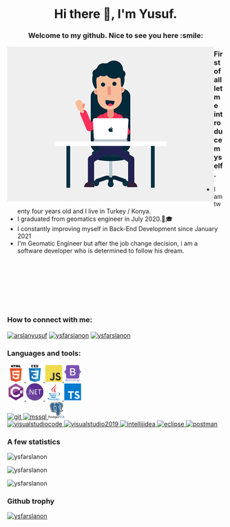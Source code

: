 <h1 align="center" >Hi there 👋, I'm Yusuf.</h1>
<h3 align="center" >Welcome to my github. Nice to see you here :smile: </h3>

<img align="left" src="https://github.com/ysfarslanon/ysfarslanon/blob/main/helloWorld.gif?raw=true" /> 

### First of all let me introduce myself.

- I am twenty four years old and I live in Turkey / Konya.
- I graduated from geomatics engineer in July 2020.:tada::mortar_board:
- I constantly improving myself in Back-End Development since January 2021
- I'm Geomatic Engineer but after the job change decision, i am a software developer who is determined to follow his dream.
<br><br><br><br><br><br><br><br>


### How to connect with me:
<p align="left">
<a href="https://linkedin.com/in/arslanyusuf" target="blank"><img align="center" src="https://raw.githubusercontent.com/rahuldkjain/github-profile-readme-generator/master/src/images/icons/Social/linked-in-alt.svg" alt="arslanyusuf" height="30" width="40" /></a>
<a href="https://www.hackerrank.com/ysfarslanon" target="blank"><img align="center" src="https://raw.githubusercontent.com/rahuldkjain/github-profile-readme-generator/master/src/images/icons/Social/hackerrank.svg" alt="ysfarslanon" height="30" width="40" /></a>
<a href="mailto:14arslan.yusuf@gmail.com" target="blank"><img align="center" src="https://ssl.gstatic.com/ui/v1/icons/mail/rfr/logo_gmail_lockup_dark_1x_r2.png" alt="ysfarslanon" height="30" width="90" /></a>  
</p>


### Languages and tools:
<p align="left"> 
   <a href="https://www.w3.org/html/" target="_blank" rel="noreferrer"> 
    <img src="https://raw.githubusercontent.com/devicons/devicon/master/icons/html5/html5-original-wordmark.svg" alt="html5" width="40" height="40"/> 
  </a> 
   <a href="https://www.w3schools.com/css/" target="_blank" rel="noreferrer"> 
    <img src="https://raw.githubusercontent.com/devicons/devicon/master/icons/css3/css3-original-wordmark.svg" alt="css3" width="40" height="40"/>
  </a>
   <a href="https://developer.mozilla.org/en-US/docs/Web/JavaScript" target="_blank" rel="noreferrer"> 
    <img src="https://raw.githubusercontent.com/devicons/devicon/master/icons/javascript/javascript-original.svg" alt="javascript" width="40" height="40"/> 
  </a> 
  <a href="https://getbootstrap.com" target="_blank" rel="noreferrer"> 
    <img src="https://raw.githubusercontent.com/devicons/devicon/master/icons/bootstrap/bootstrap-plain-wordmark.svg" alt="bootstrap" width="40" height="40"/> 
  </a>
  <br>
  <a href="https://www.w3schools.com/cs/" target="_blank" rel="noreferrer"> 
    <img src="https://raw.githubusercontent.com/devicons/devicon/master/icons/csharp/csharp-original.svg" alt="csharp" width="40" height="40"/>
  </a>
  
  <a href="https://dotnet.microsoft.com/" target="_blank" rel="noreferrer">
    <img src="https://raw.githubusercontent.com/github/explore/93d8a67084f94b2a444e510199a6e7622e5b09a3/topics/dotnet/dotnet.png" alt="dotnet" width="40" height="40"/>
  </a> 
  <a href="https://www.java.com" target="_blank" rel="noreferrer"> 
    <img src="https://raw.githubusercontent.com/devicons/devicon/master/icons/java/java-original.svg" alt="java" width="40" height="40"/>
  </a> 
  <a href="https://www.typescriptlang.org/" target="_blank" rel="noreferrer"> 
    <img src="https://raw.githubusercontent.com/devicons/devicon/master/icons/typescript/typescript-original.svg" alt="typescript" width="40" height="40"/> 
  </a>
  
  <br>
  
  <a href="https://git-scm.com/" target="_blank" rel="noreferrer"> 
    <img src="https://www.vectorlogo.zone/logos/git-scm/git-scm-icon.svg" alt="git" width="40" height="40"/>
  </a>
 
  <a href="https://www.microsoft.com/en-us/sql-server" target="_blank" rel="noreferrer"> 
    <img src="https://www.svgrepo.com/show/303229/microsoft-sql-server-logo.svg" alt="mssql" width="40" height="40"/> 
  </a> 
  
  <a href="https://www.postgresql.org" target="_blank" rel="noreferrer"> 
    <img src="https://raw.githubusercontent.com/devicons/devicon/master/icons/postgresql/postgresql-original-wordmark.svg" alt="postgresql" width="40" height="40"/> 
  </a> 
   
   <br>
   
   <a href="https://code.visualstudio.com/" target="_blank" rel="noreferrer"> 
    <img src="https://www.vectorlogo.zone/logos/visualstudio_code/visualstudio_code-ar21.svg" alt="visualstudiocode" width="80" height="40"/> 
  </a> 
   
   <a href="https://visualstudio.microsoft.com/tr/downloads/" target="_blank" rel="noreferrer"> 
    <img src="https://visualstudio.microsoft.com/wp-content/uploads/2021/10/Product-Icon.svg" alt="visualstudio2019" width="40" height="40"/> 
  </a> 
   
   <a href="https://www.jetbrains.com/idea/" target="_blank" rel="noreferrer"> 
    <img src="https://upload.wikimedia.org/wikipedia/commons/thumb/9/9c/IntelliJ_IDEA_Icon.svg/2048px-IntelliJ_IDEA_Icon.svg.png" alt="intellijidea" width="40" height="40"/> 
  </a> 
   
   <a href="https://www.eclipse.org/downloads/" target="_blank" rel="noreferrer"> 
    <img src="https://www.eclipse.org/downloads/assets/public/images/logo-eclipse.png" alt="eclipse" width="40" height="40"/> 
  </a> 
   
   <a href="https://postman.com" target="_blank" rel="noreferrer"> 
      <img src="https://www.vectorlogo.zone/logos/getpostman/getpostman-icon.svg" alt="postman" width="40" height="40"/> 
   </a>
  
</p>



### A few statistics

<p><img src="https://github-readme-stats.vercel.app/api/top-langs?username=ysfarslanon&show_icons=true&locale=en&layout=compact" alt="ysfarslanon" /></p>

<p><img src="https://github-readme-stats.vercel.app/api?username=ysfarslanon&show_icons=true&locale=en" alt="ysfarslanon" /></p>

<p><img src="https://github-readme-streak-stats.herokuapp.com/?user=ysfarslanon&" alt="ysfarslanon" /></p>

### Github trophy

<p align="left"> <a href="https://github.com/ryo-ma/github-profile-trophy"><img src="https://github-profile-trophy.vercel.app/?username=ysfarslanon" alt="ysfarslanon" /></a> </p>
